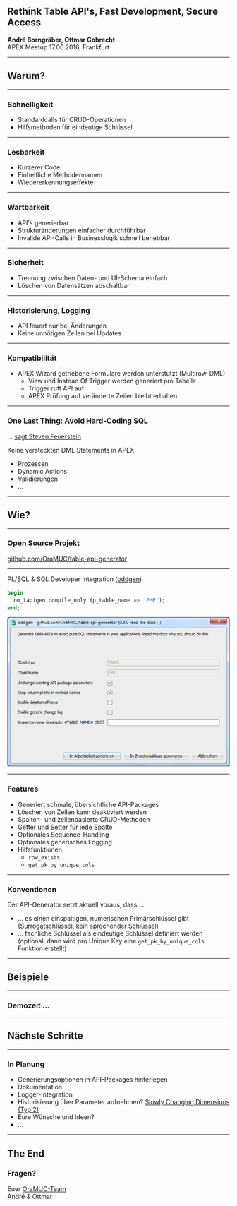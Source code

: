 ## Rethink Table API's, Fast Development, Secure Access
**André Borngräber, Ottmar Gobrecht**  
APEX Meetup 17.06.2016, Frankfurt

-----

## Warum?

---

### Schnelligkeit

- Standardcalls für CRUD-Operationen
- Hilfsmethoden für eindeutige Schlüssel

---

### Lesbarkeit

- Kürzerer Code
- Einheitliche Methodennamen
- Wiedererkennungseffekte

---

### Wartbarkeit

- API's generierbar
- Strukturänderungen einfacher durchführbar
- Invalide API-Calls in Businesslogik schnell behebbar

---

### Sicherheit

- Trennung zwischen Daten- und UI-Schema einfach
- Löschen von Datensätzen abschaltbar

---

### Historisierung, Logging

- API feuert nur bei Änderungen
- Keine unnötigen Zeilen bei Updates

---

### Kompatibilität

- APEX Wizard getriebene Formulare werden unterstützt (Multirow-DML)
    - View und Instead Of Trigger werden generiert pro Tabelle
    - Trigger ruft API auf
	- APEX Prüfung auf veränderte Zeilen bleibt erhalten

---

### One Last Thing: Avoid Hard-Coding SQL

... [sagt Steven Feuerstein][1]

Keine versteckten DML Statements in APEX

- Prozessen
- Dynamic Actions
- Validierungen
- ...

[1]: https://www.toadworld.com/cfs-file/__key/communityserver-wikis-components-files/00-00-00-00-03/Say-Goodbye-to-Hard_2D00_Coding.pdf

-----

## Wie?

---

### Open Source Projekt

[github.com/OraMUC/table-api-generator][2]

[2]: https://github.com/OraMUC/table-api-generator

---

PL/SQL & SQL Developer Integration ([oddgen][3])

```sql
begin
  om_tapigen.compile_only (p_table_name => 'EMP');
end;
```

![SQL Developer](./assets/sql-developer.png)

[3]: https://www.oddgen.org/

---

### Features

- Generiert schmale, übersichtliche API-Packages
- Löschen von Zeilen kann deaktiviert werden
- Spalten- und zeilenbasierte CRUD-Methoden
- Getter und Setter für jede Spalte
- Optionales Sequence-Handling
- Optionales generisches Logging
- Hilfsfunktionen:
  - `row_exists`
  - `get_pk_by_unique_cols`

---

### Konventionen

Der API-Generator setzt aktuell voraus, dass ...

- ... es einen einspaltigen, numerischen Primärschlüssel gibt ([Surrogatschlüssel][4], kein [sprechender Schlüssel][5])
- ... fachliche Schlüssel als eindeutige Schlüssel definiert werden (optional, dann wird pro Unique Key eine `get_pk_by_unique_cols` Funktion erstellt)

[4]: https://de.wikipedia.org/wiki/Surrogatschl%C3%BCssel
[5]: https://de.wikipedia.org/wiki/Sprechender_Schl%C3%BCssel

-----

## Beispiele

---

### Demozeit ...

-----

## Nächste Schritte

---

### In Planung

- ~~Generierungsoptionen in API-Packages hinterlegen~~
- Dokumentation
- Logger-Integration
- Historisierung über Parameter aufnehmen? [Slowly Changing Dimensions (Typ 2)][6]
- Eure Wünsche und Ideen?
- ...

[6]: https://de.wikipedia.org/wiki/Slowly_Changing_Dimensions

---

## The End

### Fragen?

Euer [OraMUC-Team][7]  
André & Ottmar

[7]: https://github.com/OraMUC
